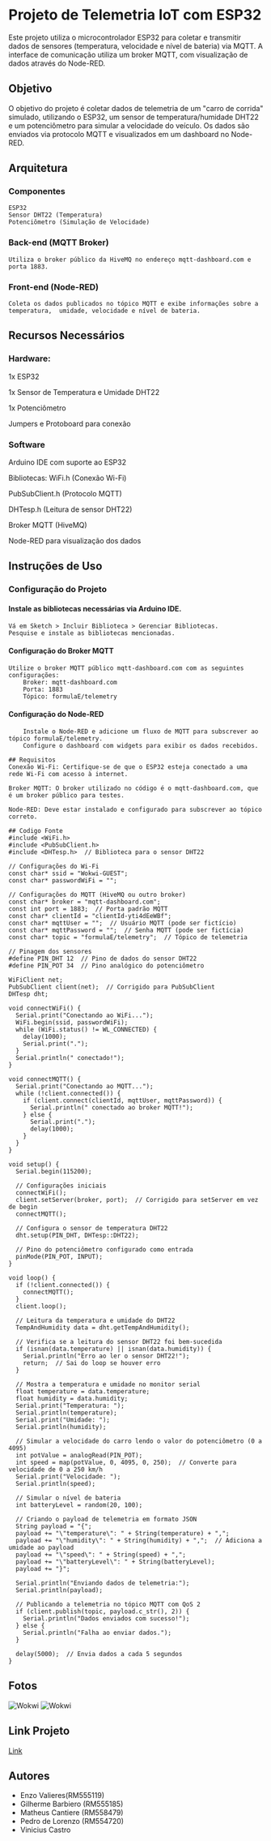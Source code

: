 
# Projeto de Telemetria IoT com ESP32

Este projeto utiliza o microcontrolador ESP32 para coletar e transmitir dados de sensores (temperatura, velocidade e nível de bateria) via MQTT. A interface de comunicação utiliza um broker MQTT, com visualização de dados através do Node-RED.




## Objetivo
O objetivo do projeto é coletar dados de telemetria de um "carro de corrida" simulado, utilizando o ESP32, um sensor de temperatura/humidade DHT22 e um potenciômetro para simular a velocidade do veículo. Os dados são enviados via protocolo MQTT e visualizados em um dashboard no Node-RED.


## Arquitetura
### Componentes 
    ESP32
    Sensor DHT22 (Temperatura)
    Potenciômetro (Simulação de Velocidade)

### Back-end (MQTT Broker)
    Utiliza o broker público da HiveMQ no endereço mqtt-dashboard.com e porta 1883.

### Front-end (Node-RED)
    Coleta os dados publicados no tópico MQTT e exibe informações sobre a temperatura,  umidade, velocidade e nível de bateria.
    





## Recursos Necessários
### Hardware:
1x ESP32

1x Sensor de Temperatura e Umidade DHT22

1x Potenciômetro

Jumpers e Protoboard para conexão

### Software
Arduino IDE com suporte ao ESP32

Bibliotecas:
WiFi.h (Conexão Wi-Fi)

PubSubClient.h (Protocolo MQTT)

DHTesp.h (Leitura de sensor DHT22)

Broker MQTT (HiveMQ)

Node-RED para visualização dos dados

## Instruções de Uso 
### Configuração do Projeto
#### Instale as bibliotecas necessárias via Arduino IDE.
    Vá em Sketch > Incluir Biblioteca > Gerenciar Bibliotecas.
    Pesquise e instale as bibliotecas mencionadas.

#### Configuração do Broker MQTT
    Utilize o broker MQTT público mqtt-dashboard.com com as seguintes configurações:
        Broker: mqtt-dashboard.com
        Porta: 1883
        Tópico: formulaE/telemetry


#### Configuração do Node-RED
        Instale o Node-RED e adicione um fluxo de MQTT para subscrever ao tópico formulaE/telemetry.
        Configure o dashboard com widgets para exibir os dados recebidos.
    
    ## Requisitos
    Conexão Wi-Fi: Certifique-se de que o ESP32 esteja conectado a uma rede Wi-Fi com acesso à internet.
    
    Broker MQTT: O broker utilizado no código é o mqtt-dashboard.com, que é um broker público para testes.
    
    Node-RED: Deve estar instalado e configurado para subscrever ao tópico correto.
    
    ## Codigo Fonte
    #include <WiFi.h>
    #include <PubSubClient.h>
    #include <DHTesp.h>  // Biblioteca para o sensor DHT22
    
    // Configurações do Wi-Fi
    const char* ssid = "Wokwi-GUEST";
    const char* passwordWiFi = "";
    
    // Configurações do MQTT (HiveMQ ou outro broker)
    const char* broker = "mqtt-dashboard.com";
    const int port = 1883;  // Porta padrão MQTT
    const char* clientId = "clientId-yti4dEeWBf";
    const char* mqttUser = "";  // Usuário MQTT (pode ser fictício)
    const char* mqttPassword = "";  // Senha MQTT (pode ser fictícia)
    const char* topic = "formulaE/telemetry";  // Tópico de telemetria
    
    // Pinagem dos sensores
    #define PIN_DHT 12  // Pino de dados do sensor DHT22
    #define PIN_POT 34  // Pino analógico do potenciômetro
    
    WiFiClient net;
    PubSubClient client(net);  // Corrigido para PubSubClient
    DHTesp dht;
    
    void connectWiFi() {
      Serial.print("Conectando ao WiFi...");
      WiFi.begin(ssid, passwordWiFi);
      while (WiFi.status() != WL_CONNECTED) {
        delay(1000);
        Serial.print(".");
      }
      Serial.println(" conectado!");
    }
    
    void connectMQTT() {
      Serial.print("Conectando ao MQTT...");
      while (!client.connected()) {
        if (client.connect(clientId, mqttUser, mqttPassword)) {
          Serial.println(" conectado ao broker MQTT!");
        } else {
          Serial.print(".");
          delay(1000);
        }
      }
    }
    
    void setup() {
      Serial.begin(115200);
    
      // Configurações iniciais
      connectWiFi();
      client.setServer(broker, port);  // Corrigido para setServer em vez de begin
      connectMQTT();
      
      // Configura o sensor de temperatura DHT22
      dht.setup(PIN_DHT, DHTesp::DHT22);
    
      // Pino do potenciômetro configurado como entrada
      pinMode(PIN_POT, INPUT);
    }
    
    void loop() {
      if (!client.connected()) {
        connectMQTT();
      }
      client.loop();
    
      // Leitura da temperatura e umidade do DHT22
      TempAndHumidity data = dht.getTempAndHumidity();
      
      // Verifica se a leitura do sensor DHT22 foi bem-sucedida
      if (isnan(data.temperature) || isnan(data.humidity)) {
        Serial.println("Erro ao ler o sensor DHT22!");
        return;  // Sai do loop se houver erro
      }
    
      // Mostra a temperatura e umidade no monitor serial
      float temperature = data.temperature;
      float humidity = data.humidity;
      Serial.print("Temperatura: ");
      Serial.println(temperature);
      Serial.print("Umidade: ");
      Serial.println(humidity);
    
      // Simular a velocidade do carro lendo o valor do potenciômetro (0 a 4095)
      int potValue = analogRead(PIN_POT);
      int speed = map(potValue, 0, 4095, 0, 250);  // Converte para velocidade de 0 a 250 km/h
      Serial.print("Velocidade: ");
      Serial.println(speed);
    
      // Simular o nível de bateria
      int batteryLevel = random(20, 100);
    
      // Criando o payload de telemetria em formato JSON
      String payload = "{";
      payload += "\"temperature\": " + String(temperature) + ",";
      payload += "\"humidity\": " + String(humidity) + ",";  // Adiciona a umidade ao payload
      payload += "\"speed\": " + String(speed) + ",";
      payload += "\"batteryLevel\": " + String(batteryLevel);
      payload += "}";
    
      Serial.println("Enviando dados de telemetria:");
      Serial.println(payload);
    
      // Publicando a telemetria no tópico MQTT com QoS 2
      if (client.publish(topic, payload.c_str(), 2)) {
        Serial.println("Dados enviados com sucesso!");
      } else {
        Serial.println("Falha ao enviar dados.");
      }
    
      delay(5000);  // Envia dados a cada 5 segundos
    }

## Fotos

![Wokwi](Wokwi.png)
![Wokwi](NodeRed.png)

## Link Projeto
[Link](https://wokwi.com/projects/409658145231135745)


## Autores

- Enzo Valieres(RM555119)
- Gilherme Barbiero (RM555185)
- Matheus Cantiere (RM558479)
- Pedro de Lorenzo (RM554720)
- Vinicius Castro

